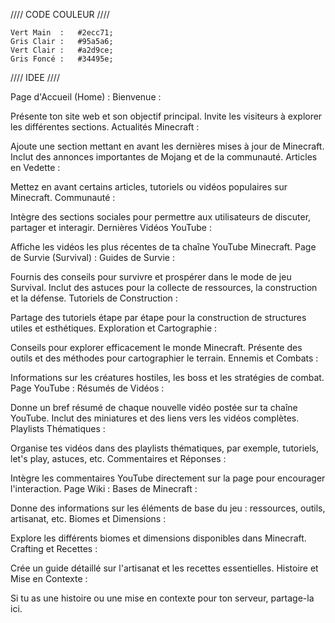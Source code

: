//// CODE COULEUR ////

    Vert Main  :   #2ecc71;
    Gris Clair :   #95a5a6;
    Vert Clair :   #a2d9ce;
    Gris Foncé :   #34495e;

//// IDEE ////

Page d'Accueil (Home) :
Bienvenue :

Présente ton site web et son objectif principal.
Invite les visiteurs à explorer les différentes sections.
Actualités Minecraft :

Ajoute une section mettant en avant les dernières mises à jour de Minecraft.
Inclut des annonces importantes de Mojang et de la communauté.
Articles en Vedette :

Mettez en avant certains articles, tutoriels ou vidéos populaires sur Minecraft.
Communauté :

Intègre des sections sociales pour permettre aux utilisateurs de discuter, partager et interagir.
Dernières Vidéos YouTube :

Affiche les vidéos les plus récentes de ta chaîne YouTube Minecraft.
Page de Survie (Survival) :
Guides de Survie :

Fournis des conseils pour survivre et prospérer dans le mode de jeu Survival.
Inclut des astuces pour la collecte de ressources, la construction et la défense.
Tutoriels de Construction :

Partage des tutoriels étape par étape pour la construction de structures utiles et esthétiques.
Exploration et Cartographie :

Conseils pour explorer efficacement le monde Minecraft.
Présente des outils et des méthodes pour cartographier le terrain.
Ennemis et Combats :

Informations sur les créatures hostiles, les boss et les stratégies de combat.
Page YouTube :
Résumés de Vidéos :

Donne un bref résumé de chaque nouvelle vidéo postée sur ta chaîne YouTube.
Inclut des miniatures et des liens vers les vidéos complètes.
Playlists Thématiques :

Organise tes vidéos dans des playlists thématiques, par exemple, tutoriels, let's play, astuces, etc.
Commentaires et Réponses :

Intègre les commentaires YouTube directement sur la page pour encourager l'interaction.
Page Wiki :
Bases de Minecraft :

Donne des informations sur les éléments de base du jeu : ressources, outils, artisanat, etc.
Biomes et Dimensions :

Explore les différents biomes et dimensions disponibles dans Minecraft.
Crafting et Recettes :

Crée un guide détaillé sur l'artisanat et les recettes essentielles.
Histoire et Mise en Contexte :

Si tu as une histoire ou une mise en contexte pour ton serveur, partage-la ici.